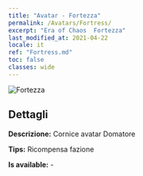 ```yaml
---
title: "Avatar - Fortezza"
permalink: /Avatars/Fortress/
excerpt: "Era of Chaos  Fortezza"
last_modified_at: 2021-04-22
locale: it
ref: "Fortress.md"
toc: false
classes: wide
---
```

 ![Fortezza](/images/a/avatarFrame_46.png)

## Dettagli

 **Descrizione:** Cornice avatar Domatore 

 **Tips:** Ricompensa fazione 

 **Is available:**  - 

